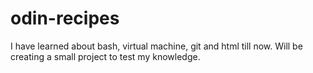 # odin-recipes

I have learned about bash, virtual machine, git and html till now. Will be creating a small project to test my knowledge.